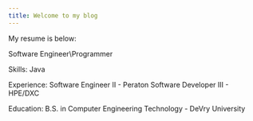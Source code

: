 ```yaml
---
title: Welcome to my blog
---
```


My resume is below:

Software Engineer\Programmer

Skills:
Java

Experience:
Software Engineer II - Peraton
Software Developer III - HPE/DXC

Education:
B.S. in Computer Engineering Technology - DeVry University
